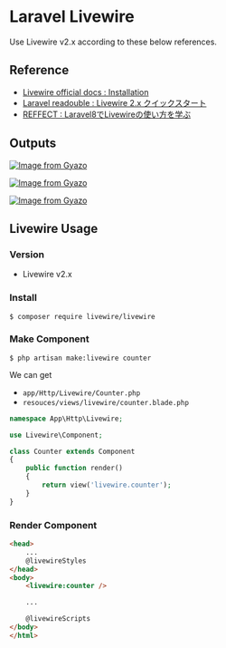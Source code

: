 # Laravel Livewire
Use Livewire v2.x according to these below references.

## Reference
- [Livewire official docs : Installation](https://laravel-livewire.com/docs/2.x/installation)
- [Laravel readouble : Livewire 2.x クイックスタート](https://readouble.com/livewire/2.x/ja/quickstart.html)
- [REFFECT : Laravel8でLivewireの使い方を学ぶ](https://reffect.co.jp/laravel/laravel-livewire)

## Outputs
[![Image from Gyazo](https://i.gyazo.com/c9a36e1cf2823cae1a87d873eea05129.gif)](https://gyazo.com/c9a36e1cf2823cae1a87d873eea05129)

[![Image from Gyazo](https://i.gyazo.com/4a62a0f6d4894f560da70ee8c13d7077.gif)](https://gyazo.com/4a62a0f6d4894f560da70ee8c13d7077)

[![Image from Gyazo](https://i.gyazo.com/a2bbe7c4494e40cf2f20f34400ab730a.gif)](https://gyazo.com/a2bbe7c4494e40cf2f20f34400ab730a)

## Livewire Usage

### Version
- Livewire v2.x

### Install
```
$ composer require livewire/livewire
```

### Make Component
```
$ php artisan make:livewire counter
```
We can get
- `app/Http/Livewire/Counter.php`
- `resouces/views/livewire/counter.blade.php`

```php
namespace App\Http\Livewire;

use Livewire\Component;

class Counter extends Component
{
    public function render()
    {
        return view('livewire.counter');
    }
}
```

### Render Component
```html
<head>
    ...
    @livewireStyles
</head>
<body>
    <livewire:counter />

    ...

    @livewireScripts
</body>
</html>
```

